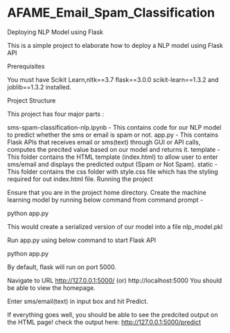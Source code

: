 # AFAME_Email_Spam_Classification

Deploying NLP Model using Flask

This is a simple project to elaborate how to deploy a NLP model using Flask API

Prerequisites

You must have Scikit Learn,nltk==3.7
flask==3.0.0
scikit-learn==1.3.2
and joblib==1.3.2 installed. 


Project Structure

This project has four major parts :

sms-spam-classification-nlp.ipynb - This contains code for our NLP model to predict whether the sms or email is spam or not.
app.py - This contains Flask APIs that receives email or sms(text) through GUI or API calls, computes the precited value based on our model and returns it.
template - This folder contains the HTML template (index.html) to allow user to enter sms/email and displays the predicted output (Spam or Not Spam).
static - This folder contains the css folder with style.css file which has the styling required for out index.html file.
Running the project

Ensure that you are in the project home directory. Create the machine learning model by running below command from command prompt -

python app.py

This would create a serialized version of our model into a file nlp_model.pkl

Run app.py using below command to start Flask API

python app.py

By default, flask will run on port 5000.

Navigate to URL http://127.0.0.1:5000/ (or) http://localhost:5000
You should be able to view the homepage.

Enter sms/email(text) in input box and hit Predict.

If everything goes well, you should be able to see the predcited output on the HTML page! check the output here: http://127.0.0.1:5000/predict
